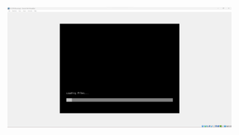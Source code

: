 ![](https://github.com/JonmarCorpuz/Documentations/blob/main/Active%20Directory/Assets/Install%20Windows%20Server%20pt2.png)
